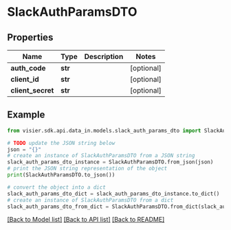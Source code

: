 # SlackAuthParamsDTO


## Properties

Name | Type | Description | Notes
------------ | ------------- | ------------- | -------------
**auth_code** | **str** |  | [optional] 
**client_id** | **str** |  | [optional] 
**client_secret** | **str** |  | [optional] 

## Example

```python
from visier.sdk.api.data_in.models.slack_auth_params_dto import SlackAuthParamsDTO

# TODO update the JSON string below
json = "{}"
# create an instance of SlackAuthParamsDTO from a JSON string
slack_auth_params_dto_instance = SlackAuthParamsDTO.from_json(json)
# print the JSON string representation of the object
print(SlackAuthParamsDTO.to_json())

# convert the object into a dict
slack_auth_params_dto_dict = slack_auth_params_dto_instance.to_dict()
# create an instance of SlackAuthParamsDTO from a dict
slack_auth_params_dto_from_dict = SlackAuthParamsDTO.from_dict(slack_auth_params_dto_dict)
```
[[Back to Model list]](../README.md#documentation-for-models) [[Back to API list]](../README.md#documentation-for-api-endpoints) [[Back to README]](../README.md)


